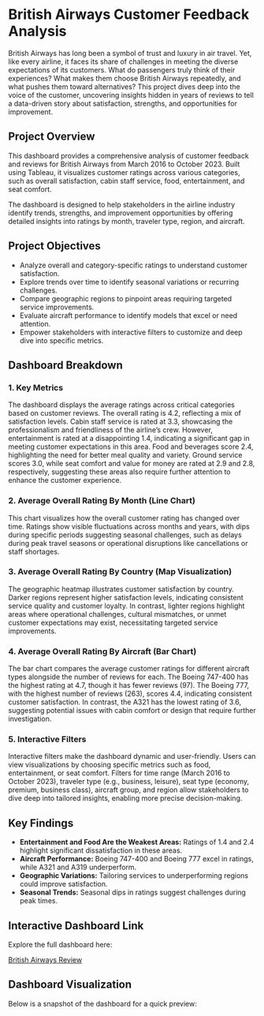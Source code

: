 # British Airways Customer Feedback Analysis

British Airways has long been a symbol of trust and luxury in air travel. Yet, like every airline, it faces its share of challenges in meeting the diverse expectations of its customers. What do passengers truly think of their experiences? What makes them choose British Airways repeatedly, and what pushes them toward alternatives? This project dives deep into the voice of the customer, uncovering insights hidden in years of reviews to tell a data-driven story about satisfaction, strengths, and opportunities for improvement.

## **Project Overview**

This dashboard provides a comprehensive analysis of customer feedback and reviews for British Airways from March 2016 to October 2023. Built using Tableau, it visualizes customer ratings across various categories, such as overall satisfaction, cabin staff service, food, entertainment, and seat comfort.

The dashboard is designed to help stakeholders in the airline industry identify trends, strengths, and improvement opportunities by offering detailed insights into ratings by month, traveler type, region, and aircraft.

## **Project Objectives**

- Analyze overall and category-specific ratings to understand customer satisfaction.
- Explore trends over time to identify seasonal variations or recurring challenges.
- Compare geographic regions to pinpoint areas requiring targeted service improvements.
- Evaluate aircraft performance to identify models that excel or need attention.
- Empower stakeholders with interactive filters to customize and deep dive into specific metrics.

## **Dashboard Breakdown**

### **1. Key Metrics**

The dashboard displays the average ratings across critical categories based on customer reviews. The overall rating is 4.2, reflecting a mix of satisfaction levels. Cabin staff service is rated at 3.3, showcasing the professionalism and friendliness of the airline’s crew. However, entertainment is rated at a disappointing 1.4, indicating a significant gap in meeting customer expectations in this area. Food and beverages score 2.4, highlighting the need for better meal quality and variety. Ground service scores 3.0, while seat comfort and value for money are rated at 2.9 and 2.8, respectively, suggesting these areas also require further attention to enhance the customer experience.

### **2. Average Overall Rating By Month (Line Chart)**

This chart visualizes how the overall customer rating has changed over time. Ratings show visible fluctuations across months and years, with dips during specific periods suggesting seasonal challenges, such as delays during peak travel seasons or operational disruptions like cancellations or staff shortages.

### **3. Average Overall Rating By Country (Map Visualization)**

The geographic heatmap illustrates customer satisfaction by country. Darker regions represent higher satisfaction levels, indicating consistent service quality and customer loyalty. In contrast, lighter regions highlight areas where operational challenges, cultural mismatches, or unmet customer expectations may exist, necessitating targeted service improvements.

### **4. Average Overall Rating By Aircraft (Bar Chart)**

The bar chart compares the average customer ratings for different aircraft types alongside the number of reviews for each. The Boeing 747-400 has the highest rating at 4.7, though it has fewer reviews (97). The Boeing 777, with the highest number of reviews (263), scores 4.4, indicating consistent customer satisfaction. In contrast, the A321 has the lowest rating of 3.6, suggesting potential issues with cabin comfort or design that require further investigation.

### **5. Interactive Filters**

Interactive filters make the dashboard dynamic and user-friendly. Users can view visualizations by choosing specific metrics such as food, entertainment, or seat comfort. Filters for time range (March 2016 to October 2023), traveler type (e.g., business, leisure), seat type (economy, premium, business class), aircraft group, and region allow stakeholders to dive deep into tailored insights, enabling more precise decision-making.

## **Key Findings**

- **Entertainment and Food Are the Weakest Areas:** Ratings of 1.4 and 2.4 highlight significant dissatisfaction in these areas.
- **Aircraft Performance:** Boeing 747-400 and Boeing 777 excel in ratings, while A321 and A319 underperform.
- **Geographic Variations:** Tailoring services to underperforming regions could improve satisfaction.
- **Seasonal Trends:** Seasonal dips in ratings suggest challenges during peak times.

## **Interactive Dashboard Link**

Explore the full dashboard here: 

[British Airways Review](https://public.tableau.com/app/profile/tulsi.mandira/viz/BritishAirwaysReview_17354789714040/Dashboard1)

## **Dashboard Visualization**

Below is a snapshot of the dashboard for a quick preview:

```![Dashboard Preview](https://prod-files-secure.s3.us-west-2.amazonaws.com/d726f00f-ae88-4ffd-b00b-913fb8e98b6f/d2fe3dc3-94b9-4ff4-b7f2-8f1c50b3eea8/pic1.png)
